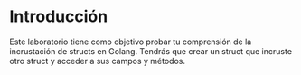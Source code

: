 # Introducción

Este laboratorio tiene como objetivo probar tu comprensión de la incrustación de structs en Golang. Tendrás que crear un struct que incruste otro struct y acceder a sus campos y métodos.
